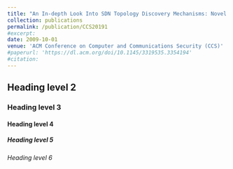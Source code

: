 ```yaml
---
title: "An In-depth Look Into SDN Topology Discovery Mechanisms: Novel Attacks and Practical Countermeasures"
collection: publications
permalink: /publication/CCS20191
#excerpt:
date: 2009-10-01
venue: 'ACM Conference on Computer and Communications Security (CCS)'
#paperurl: 'https://dl.acm.org/doi/10.1145/3319535.3354194'
#citation:
---
```


## Heading level 2
### Heading level 3
#### Heading level 4
##### Heading level 5
###### Heading level 6
